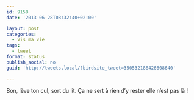 ```yaml
---
id: 9158
date: '2013-06-28T08:32:40+02:00'

layout: post
categories:
  - Vis ma vie
tags:
  - tweet
format: status
publish_social: no
guid: 'http://tweets.local/?birdsite_tweet=350532188426608640'

---
```


Bon, lève ton cul, sort du lit. Ça ne sert à rien d’y rester elle n’est pas là !